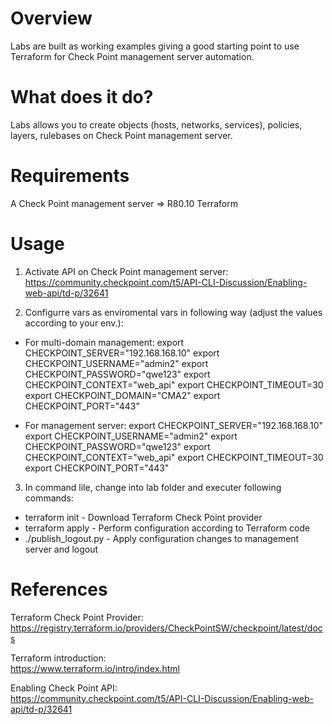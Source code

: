
# Overview
Labs are built as working examples giving a good starting point to use Terraform for Check Point management server automation. 


# What does it do?
Labs allows you to create objects (hosts, networks, services), policies, layers, rulebases on Check Point management server. 


# Requirements
A Check Point management server => R80.10
Terraform 

# Usage
1. Activate API on Check Point management server:  
https://community.checkpoint.com/t5/API-CLI-Discussion/Enabling-web-api/td-p/32641


2. Configurre vars as enviromental vars in following way (adjust the values according to your env.): 

- For multi-domain management:
export CHECKPOINT_SERVER="192.168.168.10"
export CHECKPOINT_USERNAME="admin2"
export CHECKPOINT_PASSWORD="qwe123"
export CHECKPOINT_CONTEXT="web_api"
export CHECKPOINT_TIMEOUT=30
export CHECKPOINT_DOMAIN="CMA2"
export CHECKPOINT_PORT="443"

- For management server:
export CHECKPOINT_SERVER="192.168.168.10"
export CHECKPOINT_USERNAME="admin2"
export CHECKPOINT_PASSWORD="qwe123"
export CHECKPOINT_CONTEXT="web_api"
export CHECKPOINT_TIMEOUT=30
export CHECKPOINT_PORT="443"


3. In command lile, change into lab folder and executer following commands:

- terraform init       - Download Terraform Check Point provider 
- terraform apply      - Perform configuration according to Terraform code
- ./publish_logout.py  - Apply configuration changes to management server and logout


# References
Terraform Check Point Provider:    
https://registry.terraform.io/providers/CheckPointSW/checkpoint/latest/docs

Terraform introduction:  
https://www.terraform.io/intro/index.html

Enabling Check Point API:  
https://community.checkpoint.com/t5/API-CLI-Discussion/Enabling-web-api/td-p/32641

